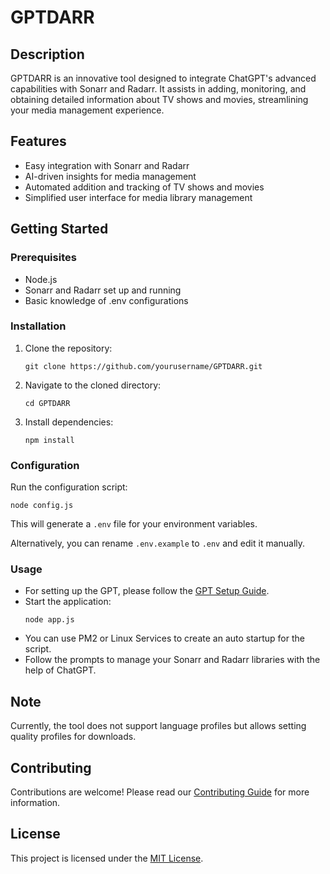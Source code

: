 # GPTDARR

## Description
GPTDARR is an innovative tool designed to integrate ChatGPT's advanced capabilities with Sonarr and Radarr. It assists in adding, monitoring, and obtaining detailed information about TV shows and movies, streamlining your media management experience.

## Features
- Easy integration with Sonarr and Radarr
- AI-driven insights for media management
- Automated addition and tracking of TV shows and movies
- Simplified user interface for media library management

## Getting Started

### Prerequisites
- Node.js
- Sonarr and Radarr set up and running
- Basic knowledge of .env configurations

### Installation
1. Clone the repository:
   ```
   git clone https://github.com/yourusername/GPTDARR.git
   ```
2. Navigate to the cloned directory:
   ```
   cd GPTDARR
   ```
3. Install dependencies:
   ```
   npm install
   ```

### Configuration
Run the configuration script:
```
node config.js
```
This will generate a `.env` file for your environment variables.

Alternatively, you can rename `.env.example` to `.env` and edit it manually.

### Usage
- For setting up the GPT, please follow the [GPT Setup Guide](GTP_SETUP.md).
- Start the application:
  ```
  node app.js
  ```
- You can use PM2 or Linux Services to create an auto startup for the script.
- Follow the prompts to manage your Sonarr and Radarr libraries with the help of ChatGPT.

## Note
Currently, the tool does not support language profiles but allows setting quality profiles for downloads.

## Contributing
Contributions are welcome! Please read our [Contributing Guide](CONTRIBUTING.md) for more information.

## License
This project is licensed under the [MIT License](LICENSE).